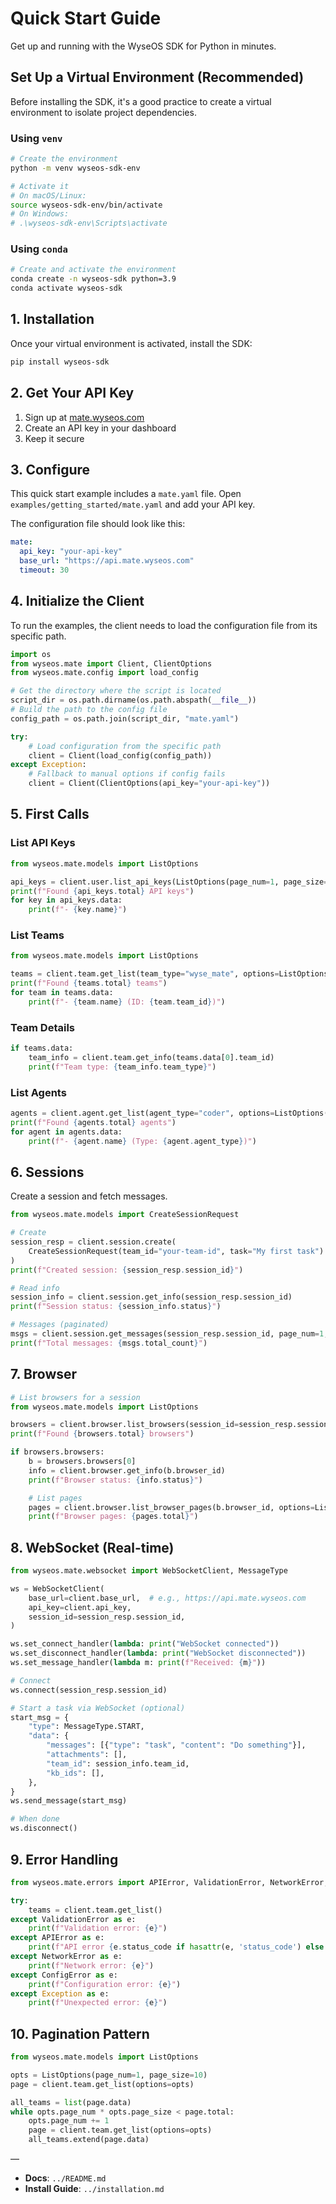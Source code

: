 # Quick Start Guide

Get up and running with the WyseOS SDK for Python in minutes.

## Set Up a Virtual Environment (Recommended)

Before installing the SDK, it's a good practice to create a virtual environment to isolate project dependencies.

### Using `venv`

```bash
# Create the environment
python -m venv wyseos-sdk-env

# Activate it
# On macOS/Linux:
source wyseos-sdk-env/bin/activate
# On Windows:
# .\wyseos-sdk-env\Scripts\activate
```

### Using `conda`

```bash
# Create and activate the environment
conda create -n wyseos-sdk python=3.9
conda activate wyseos-sdk
```

## 1. Installation

Once your virtual environment is activated, install the SDK:

```bash
pip install wyseos-sdk
```

## 2. Get Your API Key

1. Sign up at [mate.wyseos.com](https://mate.wyseos.com)
2. Create an API key in your dashboard
3. Keep it secure

## 3. Configure

This quick start example includes a `mate.yaml` file. Open `examples/getting_started/mate.yaml` and add your API key.

The configuration file should look like this:

```yaml
mate:
  api_key: "your-api-key"
  base_url: "https://api.mate.wyseos.com"
  timeout: 30
```

## 4. Initialize the Client

To run the examples, the client needs to load the configuration file from its specific path.

```python
import os
from wyseos.mate import Client, ClientOptions
from wyseos.mate.config import load_config

# Get the directory where the script is located
script_dir = os.path.dirname(os.path.abspath(__file__))
# Build the path to the config file
config_path = os.path.join(script_dir, "mate.yaml")

try:
    # Load configuration from the specific path
    client = Client(load_config(config_path))
except Exception:
    # Fallback to manual options if config fails
    client = Client(ClientOptions(api_key="your-api-key"))
```

## 5. First Calls

### List API Keys
```python
from wyseos.mate.models import ListOptions

api_keys = client.user.list_api_keys(ListOptions(page_num=1, page_size=10))
print(f"Found {api_keys.total} API keys")
for key in api_keys.data:
    print(f"- {key.name}")
```

### List Teams
```python
from wyseos.mate.models import ListOptions

teams = client.team.get_list(team_type="wyse_mate", options=ListOptions(page_num=1, page_size=10))
print(f"Found {teams.total} teams")
for team in teams.data:
    print(f"- {team.name} (ID: {team.team_id})")
```

### Team Details
```python
if teams.data:
    team_info = client.team.get_info(teams.data[0].team_id)
    print(f"Team type: {team_info.team_type}")
```

### List Agents
```python
agents = client.agent.get_list(agent_type="coder", options=ListOptions(page_num=1, page_size=10))
print(f"Found {agents.total} agents")
for agent in agents.data:
    print(f"- {agent.name} (Type: {agent.agent_type})")
```

## 6. Sessions

Create a session and fetch messages.

```python
from wyseos.mate.models import CreateSessionRequest

# Create
session_resp = client.session.create(
    CreateSessionRequest(team_id="your-team-id", task="My first task")
)
print(f"Created session: {session_resp.session_id}")

# Read info
session_info = client.session.get_info(session_resp.session_id)
print(f"Session status: {session_info.status}")

# Messages (paginated)
msgs = client.session.get_messages(session_resp.session_id, page_num=1, page_size=20)
print(f"Total messages: {msgs.total_count}")
```

## 7. Browser

```python
# List browsers for a session
from wyseos.mate.models import ListOptions

browsers = client.browser.list_browsers(session_id=session_resp.session_id, options=ListOptions(page_num=1, page_size=10))
print(f"Found {browsers.total} browsers")

if browsers.browsers:
    b = browsers.browsers[0]
    info = client.browser.get_info(b.browser_id)
    print(f"Browser status: {info.status}")

    # List pages
    pages = client.browser.list_browser_pages(b.browser_id, options=ListOptions(page_num=1, page_size=10))
    print(f"Browser pages: {pages.total}")
```

## 8. WebSocket (Real-time)

```python
from wyseos.mate.websocket import WebSocketClient, MessageType

ws = WebSocketClient(
    base_url=client.base_url,  # e.g., https://api.mate.wyseos.com
    api_key=client.api_key,
    session_id=session_resp.session_id,
)

ws.set_connect_handler(lambda: print("WebSocket connected"))
ws.set_disconnect_handler(lambda: print("WebSocket disconnected"))
ws.set_message_handler(lambda m: print(f"Received: {m}"))

# Connect
ws.connect(session_resp.session_id)

# Start a task via WebSocket (optional)
start_msg = {
    "type": MessageType.START,
    "data": {
        "messages": [{"type": "task", "content": "Do something"}],
        "attachments": [],
        "team_id": session_info.team_id,
        "kb_ids": [],
    },
}
ws.send_message(start_msg)

# When done
ws.disconnect()
```

## 9. Error Handling

```python
from wyseos.mate.errors import APIError, ValidationError, NetworkError, ConfigError

try:
    teams = client.team.get_list()
except ValidationError as e:
    print(f"Validation error: {e}")
except APIError as e:
    print(f"API error {e.status_code if hasattr(e, 'status_code') else ''}: {e.message}")
except NetworkError as e:
    print(f"Network error: {e}")
except ConfigError as e:
    print(f"Configuration error: {e}")
except Exception as e:
    print(f"Unexpected error: {e}")
```

## 10. Pagination Pattern

```python
from wyseos.mate.models import ListOptions

opts = ListOptions(page_num=1, page_size=10)
page = client.team.get_list(options=opts)

all_teams = list(page.data)
while opts.page_num * opts.page_size < page.total:
    opts.page_num += 1
    page = client.team.get_list(options=opts)
    all_teams.extend(page.data)
```

—

- **Docs**: `../README.md`
- **Install Guide**: `../installation.md`